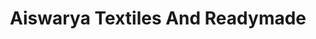 ---
title: "Aiswarya Textiles And Readymade"
url: /trivandrum/aiswarya-textiles-and-readymade/
shop: clothes
---